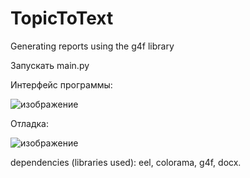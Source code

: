 # TopicToText
Generating reports using the g4f library

Запускать main.py

Интерфейс программы:

![изображение](https://github.com/user-attachments/assets/08eaf2ae-720d-4d76-9241-529efd98b826)

Отладка:

![изображение](https://github.com/user-attachments/assets/db027b87-174f-4465-a93c-141efde76cbb)

dependencies (libraries used):
eel,
colorama,
g4f,
docx.
